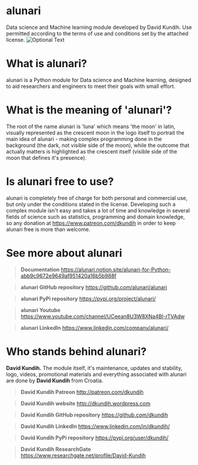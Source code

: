 # alunari
Data science and Machine learning module developed by David Kundih.
Use permitted according to the terms of use and conditions set by the attached license.
![Optional Text](../main/.logistics/promo1.png)

# What is alunari?

alunari is a Python module for Data science and Machine learning, designed to aid researchers and engineers to meet their goals with small effort.

# What is the meaning of 'alunari'?

The root of the name alunari is 'luna' which means 'the moon' in latin, visually represented as the crescent moon in the logo itself to portrait the main idea of alunari - making complex programming done in the background (the dark, not visible side of the moon), while the outcome that actually matters is highlighted as the crescent itself (visible side of the moon that defines it's presence). 

# Is alunari free to use?

alunari is completely free of charge for both personal and commercial use, but only under the conditions stated in the license. Developing such a complex module isn't easy and takes a lot of time and knowledge in several fields of science such as statistics, programming and domain knowledge, so any donation at https://www.patreon.com/dkundih in order to keep alunari free is more than welcome.

# See more about alunari

> **Documentation**
https://alunari.notion.site/alunari-for-Python-abb9c9672e9649af951420a16b5b988f

> **alunari GitHub repository**
https://github.com/alunari/alunari

> **alunari PyPi repository**
https://pypi.org/project/alunari/

> **alunari Youtube**
https://www.youtube.com/channel/UCeean8U3W8XNa4Bl-rTVAdw

> **alunari LinkedIn**
https://www.linkedin.com/company/alunari/

# Who stands behind alunari?

**David Kundih.**
The module itself, it's maintenance, updates and stability, logo, videos, promotional materials and everything associated with alunari are done by **David Kundih** from Croatia.

> **David Kundih Patreon**
http://patreon.com/dkundih

> **David Kundih website**
http://dkundih.wordpress.com

> **David Kundih GitHub repository**
https://github.com/dkundih

> **David Kundih LinkedIn**
https://www.linkedin.com/in/dkundih/

> **David Kundih PyPi repository**
https://pypi.org/user/dkundih/

> **David Kundih ResearchGate**
https://www.researchgate.net/profile/David-Kundih

